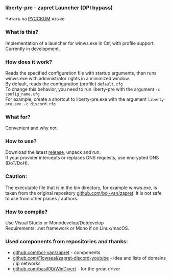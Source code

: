 ### liberty-pre - zapret Launcher (DPI bypass)

Читать на [РУССКОМ](README.md) языке
### What is this?
Implementation of a launcher for winws.exe in C#, with profile support.  
Currently in development.

### How does it work?
Reads the specified configuration file with startup arguments, then runs winws.exe with administrator rights in a minimized window.  
By default, reads the configuration (profile) `default.cfg`  
To change this behavior, you need to run liberty-pre with the argument `-c config_name.cfg`  
For example, create a shortcut to liberty-pre.exe with the argument `liberty-pre.exe -c discord.cfg`

### What for?
Convenient and why not.

### How to use?
Download the latest [release](https://github.com/Mr-Precise/liberty-pre/releases/latest), unpack and run.  
If your provider intercepts or replaces DNS requests, use encrypted DNS (DoT/DoH).

### Caution:
The executable file that is in the bin directory, for example winws.exe, is taken from the original repository [github.com/bol-van/zapret](https://github.com/bol-van/zapret). It is not safe to use from other places / authors.

### How to compile?
Use Visual Studio or Monodevelop/Dotdevelop  
Requirements: .net framework or Mono if on Linux/macOS.

### Used components from repositories and thanks:
* [github.com/bol-van/zapret](https://github.com/bol-van/zapret) - components
* [github.com/Flowseal/zapret-discord-youtube](https://github.com/Flowseal/zapret-discord-youtube) - idea and lists of domains / ip networks
* [github.com/basil00/WinDivert](https://github.com/basil00/WinDivert) - for the great driver
